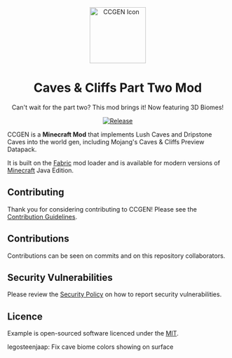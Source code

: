 <div align="center">

<img alt="CCGEN Icon" src="src/main/resources/assets/ccgen/icon.png" width="128">

# Caves & Cliffs Part Two Mod

Can't wait for the part two? This mod brings it! Now featuring 3D Biomes!

<!-- todo: replace 494721 with your CurseForge project id -->
[![Release](https://img.shields.io/github/v/release/AkashiiKun/CavesCliffsPartTwoMod?style=for-the-badge&include_prereleases&sort=semver)][releases]
</div>

CCGEN is a **Minecraft Mod** that implements Lush Caves and Dripstone Caves into the world gen, including Mojang's Caves & Cliffs Preview Datapack.

It is built on the [Fabric][fabric] mod loader and is available for modern
versions of [Minecraft][minecraft] Java Edition.

## Contributing

Thank you for considering contributing to CCGEN! Please see the
[Contribution Guidelines][contributing].

## Contributions

Contributions can be seen on commits and on this repository collaborators.

## Security Vulnerabilities

Please review the [Security Policy][security] on how to report security
vulnerabilities.

## Licence

<!-- todo: see https://choosealicense.com -->
Example is open-sourced software licenced under the [MIT][licence].

[contributing]: .github/CONTRIBUTING.md
[curseforge]: https://curseforge.com/minecraft/mc-mods/ccgen
[curseforge:files]: https://curseforge.com/minecraft/mc-mods/ccgen/files
[fabric]: https://fabricmc.net/
[licence]: https://opensource.org/licenses/MIT
[minecraft]: https://minecraft.net/
[releases]: https://github.com/AkashiiKun/CavesCliffsPartTwoMod/releases
[security]: .github/SECURITY.md

legosteenjaap: Fix cave biome colors showing on surface 
